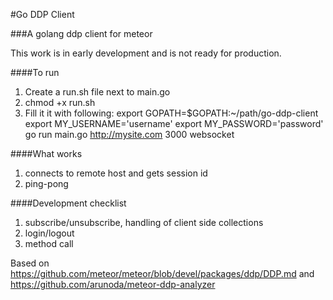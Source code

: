 #Go DDP Client

###A golang ddp client for meteor

This work is in early development and is not ready for production.

####To run

1. Create a run.sh file next to main.go
2. chmod +x run.sh
3. Fill it it with following:
  export GOPATH=$GOPATH:~/path/go-ddp-client
  export MY_USERNAME='username'
  export MY_PASSWORD='password'
  go run main.go http://mysite.com 3000 websocket
   
####What works

1. connects to remote host and gets session id
2. ping-pong

####Development checklist

1. subscribe/unsubscribe, handling of client side collections
2. login/logout
3. method call

Based on https://github.com/meteor/meteor/blob/devel/packages/ddp/DDP.md and 
https://github.com/arunoda/meteor-ddp-analyzer